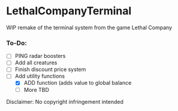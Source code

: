 # LethalCompanyTerminal
WIP remake of the terminal system from the game Lethal Company

### To-Do:
- [ ] PING radar boosters
- [ ] Add all creatures
- [ ] Finish discount price system
- [ ] Add utility functions
    - [X] ADD function (adds value to global balance
    - [ ] More TBD

Disclaimer: No copyright infringement intended
